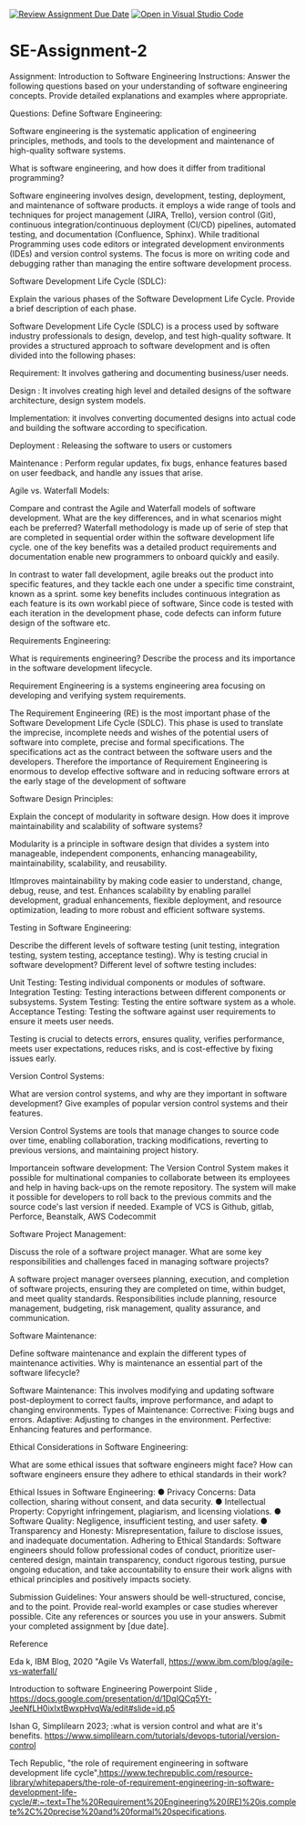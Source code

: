 [![Review Assignment Due Date](https://classroom.github.com/assets/deadline-readme-button-24ddc0f5d75046c5622901739e7c5dd533143b0c8e959d652212380cedb1ea36.svg)](https://classroom.github.com/a/-ucQIGTc)
[![Open in Visual Studio Code](https://classroom.github.com/assets/open-in-vscode-718a45dd9cf7e7f842a935f5ebbe5719a5e09af4491e668f4dbf3b35d5cca122.svg)](https://classroom.github.com/online_ide?assignment_repo_id=15229412&assignment_repo_type=AssignmentRepo)
# SE-Assignment-2
Assignment: Introduction to Software Engineering
Instructions:
Answer the following questions based on your understanding of software engineering concepts. Provide detailed explanations and examples where appropriate.

Questions:
Define Software Engineering: 

Software engineering is the systematic application of engineering principles, methods, and tools to the development and maintenance of high-quality software systems.

What is software engineering, and how does it differ from traditional programming?

Software engineering involves design, development, testing, deployment, and maintenance of software products. it employs a wide range of tools and techniques for project management (JIRA, Trello), version control (Git), continuous integration/continuous deployment (CI/CD) pipelines, automated testing, and documentation (Confluence, Sphinx). While traditional Programming uses code editors or integrated development environments (IDEs) and version control systems. The focus is more on writing code and debugging rather than managing the entire software development process. 

Software Development Life Cycle (SDLC): 


Explain the various phases of the Software Development Life Cycle. Provide a brief description of each phase.

Software Development Life Cycle (SDLC) is a process used by software industry professionals to design, develop, and test high-quality software. It provides a structured approach to software development and is often divided into the following phases:


Requirement: It involves gathering and documenting business/user needs.

Design : It involves creating high level and detailed designs of the software architecture, design system models. 

Implementation: it involves converting documented designs into actual code and building the software according to specification.

Deployment : Releasing the software to users or customers

Maintenance : Perform regular updates, fix bugs, enhance features based on user feedback, and handle any issues that arise.

Agile vs. Waterfall Models:

Compare and contrast the Agile and Waterfall models of software development. What are the key differences, and in what scenarios might each be preferred?
Waterfall methodology is made up of serie of step that are completed in sequential order within the software development life cycle. one of the key benefits was a detailed product requirements and documentation enable new programmers to onboard quickly and easily.

In contrast to water fall development, agile breaks out the product into specific features, and they tackle each one under a specific time constraint, known as a sprint. some key benefits includes continuous integration as each feature is its own workabl piece of software, Since code is tested with each iteration in the development phase, code defects can inform future design of the software etc. 

Requirements Engineering:

What is requirements engineering? Describe the process and its importance in the software development lifecycle.

Requirement Engineering is a systems engineering area focusing on developing and verifying system requirements.

The Requirement Engineering (RE) is the most important phase of the Software Development Life Cycle (SDLC). This phase is used to translate the imprecise, incomplete needs and wishes of the potential users of software into complete, precise and formal specifications. The specifications act as the contract between the software users and the developers. Therefore the importance of Requirement Engineering is enormous to develop effective software and in reducing software errors at the early stage of the development of software

Software Design Principles:

Explain the concept of modularity in software design. How does it improve maintainability and scalability of software systems?

Modularity is a principle in software design that divides a system into manageable, independent components, enhancing manageability, maintainability, scalability, and reusability.

ItImproves maintainability by making code easier to understand, change, debug, reuse, and test. Enhances scalability by enabling parallel development, gradual enhancements, flexible deployment, and resource optimization, leading to more robust and efficient software systems.


Testing in Software Engineering:

Describe the different levels of software testing (unit testing, integration testing, system testing, acceptance testing). Why is testing crucial in software development?
Different level of softwre testing includes:

Unit Testing: Testing individual components or modules of software.
Integration Testing: Testing interactions between different components or subsystems.
System Testing: Testing the entire software system as a whole.
Acceptance Testing: Testing the software against user requirements to ensure it meets user needs.

Testing is crucial to detects errors, ensures quality, verifies performance, meets user expectations, reduces risks, and is cost-effective by fixing issues early.

Version Control Systems:

What are version control systems, and why are they important in software development? Give examples of popular version control systems and their features.

Version Control Systems are tools that manage changes to source code over time, enabling collaboration, tracking modifications, reverting to previous versions, and maintaining project history.

 Importancein software development: The Version Control System makes it possible for multinational companies to collaborate between its employees and help in having back-ups on the remote repository. The system will make it possible for developers to roll back to the previous commits and the source code's last version if needed.
 Example of VCS is Github, gitlab, Perforce, Beanstalk, AWS Codecommit

Software Project Management:

Discuss the role of a software project manager. What are some key responsibilities and challenges faced in managing software projects?

A software project manager oversees planning, execution, and completion of software projects, ensuring they are completed on time, within budget, and meet quality standards. Responsibilities include planning, resource management, budgeting, risk management, quality assurance, and communication.

Software Maintenance:

Define software maintenance and explain the different types of maintenance activities. Why is maintenance an essential part of the software lifecycle?

Software Maintenance: This involves modifying and updating software post-deployment to correct faults, improve performance, and adapt to changing environments.
Types of Maintenance:
Corrective: Fixing bugs and errors.
Adaptive: Adjusting to changes in the environment.
Perfective: Enhancing features and performance.

Ethical Considerations in Software Engineering:

What are some ethical issues that software engineers might face? How can software engineers ensure they adhere to ethical standards in their work?

Ethical Issues in Software Engineering:
●	Privacy Concerns: Data collection, sharing without consent, and data security.
●	Intellectual Property: Copyright infringement, plagiarism, and licensing violations.
●	Software Quality: Negligence, insufficient testing, and user safety.
●	Transparency and Honesty: Misrepresentation, failure to disclose issues, and inadequate documentation.
Adhering to Ethical Standards: Software engineers should follow professional codes of conduct, prioritize user-centered design, maintain transparency, conduct rigorous testing, pursue ongoing education, and take accountability to ensure their work aligns with ethical principles and positively impacts society.


Submission Guidelines:
Your answers should be well-structured, concise, and to the point.
Provide real-world examples or case studies wherever possible.
Cite any references or sources you use in your answers.
Submit your completed assignment by [due date].

Reference


Eda k, IBM Blog, 2020 "Agile Vs Waterfall, https://www.ibm.com/blog/agile-vs-waterfall/

Introduction to software Engineering Powerpoint Slide , https://docs.google.com/presentation/d/1DqIQCq5Yt-JeeNfLH0ixIxtBwxpHvqWa/edit#slide=id.p5

Ishan G, Simplilearn 2023; :what is version control and what are it's benefits. https://www.simplilearn.com/tutorials/devops-tutorial/version-control

Tech Republic, "the role of requirement engineering in software development life cycle",https://www.techrepublic.com/resource-library/whitepapers/the-role-of-requirement-engineering-in-software-development-life-cycle/#:~:text=The%20Requirement%20Engineering%20(RE)%20is,complete%2C%20precise%20and%20formal%20specifications.
